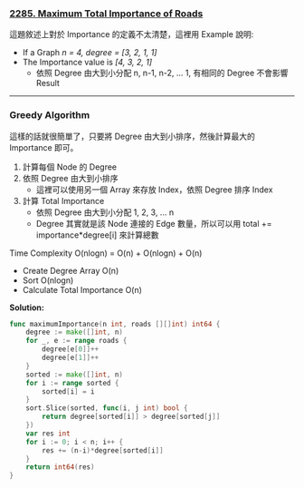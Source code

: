 ### [2285. Maximum Total Importance of Roads]

這題敘述上對於 Importance 的定義不太清楚，這裡用 Example 說明:
-   If a Graph *n = 4, degree = [3, 2, 1, 1]*
-   The Importance value is *[4, 3, 2, 1]*
    -   依照 Degree 由大到小分配 n, n-1, n-2, ... 1, 有相同的 Degree 不會影響 Result

---

### Greedy Algorithm

這樣的話就很簡單了，只要將 Degree 由大到小排序，然後計算最大的 Importance 即可。

1.  計算每個 Node 的 Degree
2.  依照 Degree 由大到小排序
    -   這裡可以使用另一個 Array 來存放 Index，依照 Degree 排序 Index
3.  計算 Total Importance
    -   依照 Degree 由大到小分配 1, 2, 3, ... n
    -   Degree 其實就是該 Node 連接的 Edge 數量，所以可以用 total += importance*degree[i] 來計算總數

Time Complexity O(nlogn) = O(n) + O(nlogn) + O(n)
-   Create Degree Array O(n)
-   Sort O(nlogn)
-   Calculate Total Importance O(n)

**Solution:**
```go
func maximumImportance(n int, roads [][]int) int64 {
    degree := make([]int, n)
    for _, e := range roads {
        degree[e[0]]++
        degree[e[1]]++
    }
    sorted := make([]int, n)
    for i := range sorted {
        sorted[i] = i
    }
    sort.Slice(sorted, func(i, j int) bool {
        return degree[sorted[i]] > degree[sorted[j]]
    })
    var res int
    for i := 0; i < n; i++ {
        res += (n-i)*degree[sorted[i]]
    }
    return int64(res)
}
```

[2285. Maximum Total Importance of Roads]: https://leetcode.com/problems/maximum-total-importance-of-roads